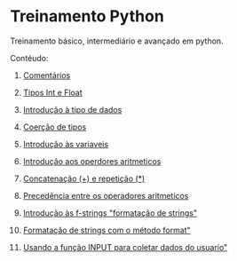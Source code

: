 # Treinamento Python
Treinamento básico, intermediário e avançado em python.

Contéudo:

1. [Comentários](aula_python/aula2.py)
1. [Tipos Int e Float](aula_python/aula4.py)
1. [Introdução à tipo de dados](aula_python/aula5.py)
1. [Coerção de tipos](aula_python/aula6.py)
1. [Introdução às variaveis](aula_python/aula7.py)
1. [Introdução aos operdores aritmeticos](aula_python/aula8.py)

1. [Concatenação (+) e repetição (*)](aula_python/aula9.py)
1. [Precedência entre os operadores aritmeticos](aula_python/aula10.py)
1. [Introdução às f-strings "formatação de strings"](aula_python/aula11.py)
1. [Formatação de strings com o método format"](aula_python/aula12.py)
1. [Usando a função INPUT para coletar dados do usuario"](aula_python/aula13.py)